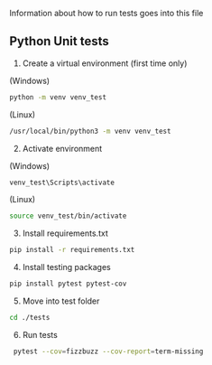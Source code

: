Information about how to run tests goes into this file

## Python Unit tests


1. Create a virtual environment (first time only)

(Windows)
```bash
python -m venv venv_test
```
(Linux)
```bash
/usr/local/bin/python3 -m venv venv_test 
```

2. Activate environment

(Windows)
```bash
venv_test\Scripts\activate
```
(Linux)
```bash
source venv_test/bin/activate
```

3. Install requirements.txt 
```bash
pip install -r requirements.txt
```

4. Install testing packages
```bash
pip install pytest pytest-cov
```
5. Move into test folder
```bash
cd ./tests
```

6. Run tests
```bash
 pytest --cov=fizzbuzz --cov-report=term-missing
```